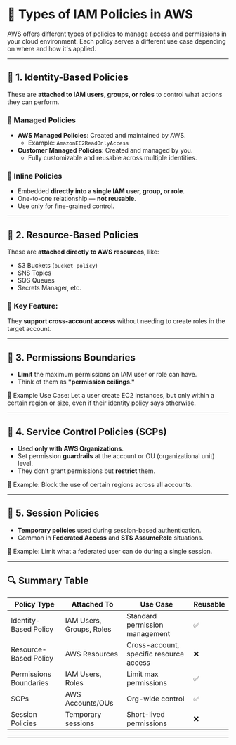 # 📂 Types of IAM Policies in AWS

AWS offers different types of policies to manage access and permissions in your cloud environment. Each policy serves a different use case depending on where and how it's applied.

---

## 🧩 1. Identity-Based Policies

These are **attached to IAM users, groups, or roles** to control what actions they can perform.

### 🔸 Managed Policies
- **AWS Managed Policies**: Created and maintained by AWS.
  - Example: `AmazonEC2ReadOnlyAccess`
- **Customer Managed Policies**: Created and managed by you.
  - Fully customizable and reusable across multiple identities.

### 🔹 Inline Policies
- Embedded **directly into a single IAM user, group, or role**.
- One-to-one relationship — **not reusable**.
- Use only for fine-grained control.

---

## 🧩 2. Resource-Based Policies

These are **attached directly to AWS resources**, like:

- S3 Buckets (`bucket policy`)
- SNS Topics
- SQS Queues
- Secrets Manager, etc.

### 🔹 Key Feature:
They **support cross-account access** without needing to create roles in the target account.

---

## 🧩 3. Permissions Boundaries

- **Limit** the maximum permissions an IAM user or role can have.
- Think of them as **"permission ceilings."**

📌 Example Use Case:
Let a user create EC2 instances, but only within a certain region or size, even if their identity policy says otherwise.

---

## 🧩 4. Service Control Policies (SCPs)

- Used **only with AWS Organizations**.
- Set permission **guardrails** at the account or OU (organizational unit) level.
- They don’t grant permissions but **restrict** them.

📌 Example:
Block the use of certain regions across all accounts.

---

## 🧩 5. Session Policies

- **Temporary policies** used during session-based authentication.
- Common in **Federated Access** and **STS AssumeRole** situations.

📌 Example:
Limit what a federated user can do during a single session.

---

## 🔍 Summary Table

| Policy Type             | Attached To                  | Use Case                               | Reusable |
|-------------------------|------------------------------|----------------------------------------|----------|
| Identity-Based Policy   | IAM Users, Groups, Roles     | Standard permission management         | ✅       |
| Resource-Based Policy   | AWS Resources                | Cross-account, specific resource access| ❌       |
| Permissions Boundaries  | IAM Users, Roles             | Limit max permissions                  | ✅       |
| SCPs                    | AWS Accounts/OUs             | Org-wide control                       | ✅       |
| Session Policies        | Temporary sessions           | Short-lived permissions                | ❌       |

---

